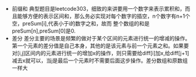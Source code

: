 * 前缀和
典型题目是leetcode303，细致的来讲要用一个数字来表示累积和，而且能够方便的表示区间和，那么务必实现对每个数字的插空，n个数字有n+1个空，preSum[i],代表小于i的数字之和，故而
整个数组的和是preSum[n],preSum[0]是0.
* 差分
差分主要的场景是频繁的做对于某个区间的元素进行统一的增减的操作。第一个元素的差分值是自己本身，其他的是该元素与前一个元素之和。如果要对[i,j]区间内的元素进行统一的增加x的操作，则只需要给diff[i]加x,给diff[j+1]减去x就可以，当j是最后一个元素时不需要后面这步操作。差分数组和原数组一样大

